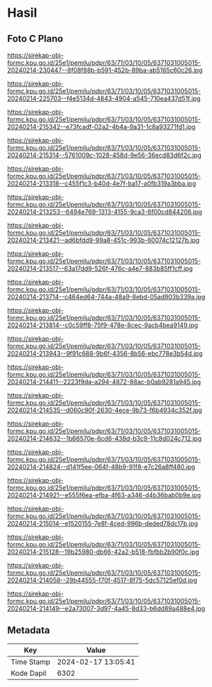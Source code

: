 # Hasil

## Foto C Plano

https://sirekap-obj-formc.kpu.go.id/25e1/pemilu/pdpr/63/71/03/10/05/6371031005015-20240214-230447--8f08f88b-b591-452b-89ba-ab5165c60c26.jpg

https://sirekap-obj-formc.kpu.go.id/25e1/pemilu/pdpr/63/71/03/10/05/6371031005015-20240214-225703--f4e5134d-4843-4904-a545-710ea437d51f.jpg

https://sirekap-obj-formc.kpu.go.id/25e1/pemilu/pdpr/63/71/03/10/05/6371031005015-20240214-215342--e73fcadf-02a2-4b4a-9a31-1c8a93271fd1.jpg

https://sirekap-obj-formc.kpu.go.id/25e1/pemilu/pdpr/63/71/03/10/05/6371031005015-20240214-215314--5761009c-1028-458d-9e56-36ecd83d6f2c.jpg

https://sirekap-obj-formc.kpu.go.id/25e1/pemilu/pdpr/63/71/03/10/05/6371031005015-20240214-213318--c455f1c3-b40d-4e7f-ba17-a0fb319a3bba.jpg

https://sirekap-obj-formc.kpu.go.id/25e1/pemilu/pdpr/63/71/03/10/05/6371031005015-20240214-213253--6494e769-1313-4155-9ca3-8f00cd844206.jpg

https://sirekap-obj-formc.kpu.go.id/25e1/pemilu/pdpr/63/71/03/10/05/6371031005015-20240214-213421--ad6bfdd9-99a8-451c-993b-60074c12127b.jpg

https://sirekap-obj-formc.kpu.go.id/25e1/pemilu/pdpr/63/71/03/10/05/6371031005015-20240214-213517--63a17dd9-526f-476c-a4e7-883b85ff1cff.jpg

https://sirekap-obj-formc.kpu.go.id/25e1/pemilu/pdpr/63/71/03/10/05/6371031005015-20240214-213714--c464ed64-744a-48a9-8ebd-05ad903b339a.jpg

https://sirekap-obj-formc.kpu.go.id/25e1/pemilu/pdpr/63/71/03/10/05/6371031005015-20240214-213814--c0c59ff8-75f9-478e-8cec-9acb4bea9149.jpg

https://sirekap-obj-formc.kpu.go.id/25e1/pemilu/pdpr/63/71/03/10/05/6371031005015-20240214-213943--9f91c688-9b6f-4356-8b56-ebc778e3b54d.jpg

https://sirekap-obj-formc.kpu.go.id/25e1/pemilu/pdpr/63/71/03/10/05/6371031005015-20240214-214411--2223f9da-a294-4872-88ac-b0ab9281a945.jpg

https://sirekap-obj-formc.kpu.go.id/25e1/pemilu/pdpr/63/71/03/10/05/6371031005015-20240214-214535--d060c90f-2630-4ece-9b73-f6b4934c352f.jpg

https://sirekap-obj-formc.kpu.go.id/25e1/pemilu/pdpr/63/71/03/10/05/6371031005015-20240214-214632--1b66570e-6cd6-438d-b3c9-11c8d024c712.jpg

https://sirekap-obj-formc.kpu.go.id/25e1/pemilu/pdpr/63/71/03/10/05/6371031005015-20240214-214824--d141f5ee-064f-48b9-91f8-e7c26a8ff480.jpg

https://sirekap-obj-formc.kpu.go.id/25e1/pemilu/pdpr/63/71/03/10/05/6371031005015-20240214-214921--e555f6ea-efba-4f63-a346-d4b36bab0b9e.jpg

https://sirekap-obj-formc.kpu.go.id/25e1/pemilu/pdpr/63/71/03/10/05/6371031005015-20240214-215014--e1520155-7e8f-4ced-996b-deded78dc17b.jpg

https://sirekap-obj-formc.kpu.go.id/25e1/pemilu/pdpr/63/71/03/10/05/6371031005015-20240214-215128--19b25980-db66-42a2-b518-fbfbb2b90f0c.jpg

https://sirekap-obj-formc.kpu.go.id/25e1/pemilu/pdpr/63/71/03/10/05/6371031005015-20240214-214058--29b44555-f70f-4517-8f75-5dc57125ef0d.jpg

https://sirekap-obj-formc.kpu.go.id/25e1/pemilu/pdpr/63/71/03/10/05/6371031005015-20240214-214149--e2a73007-3d97-4a45-8d33-b6dd89a488e4.jpg


## Metadata

| Key        | Value               |
| ---------- | ------------------- |
| Time Stamp | 2024-02-17 13:05:41 |
| Kode Dapil | 6302                |



